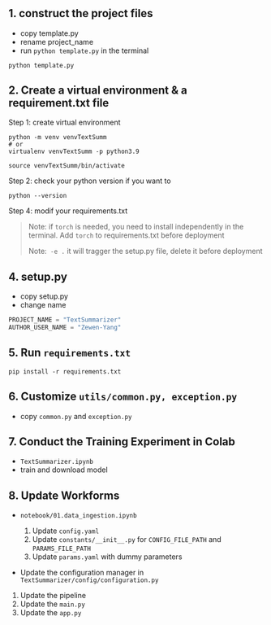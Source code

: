 # 


## 1. construct the project files

- copy template.py
- rename project_name
- run `python template.py` in the terminal

```shell
python template.py
```


## 2. Create a virtual environment & a requirement.txt file

Step 1: create virtual environment

```shell
python -m venv venvTextSumm
# or 
virtualenv venvTextSumm -p python3.9
```

```shell
source venvTextSumm/bin/activate
```

Step 2: check your python version if you want to

```shell
python --version
```

Step 4:
modif your requirements.txt
> Note: if `torch` is needed, you need to install independently in the terminal. Add `torch` to requirements.txt before deployment
> 
> Note:` -e .` it will tragger the setup.py file, delete it before deployment


## 4. setup.py

- copy setup.py
- change name
```python
PROJECT_NAME = "TextSummarizer"
AUTHOR_USER_NAME = "Zewen-Yang"
```


## 5. Run `requirements.txt`

```shell
pip install -r requirements.txt
```


## 6. Customize `utils/common.py, exception.py`

- copy `common.py` and `exception.py`


## 7. Conduct the Training Experiment in Colab

- `TextSummarizer.ipynb`
- train and download model

## 8. Update Workforms
- `notebook/01.data_ingestion.ipynb`
  1. Update `config.yaml`
  2. Update `constants/__init__.py` for `CONFIG_FILE_PATH` and `PARAMS_FILE_PATH`
  3. Update `params.yaml` with dummy parameters

- Update the configuration manager in `TextSummarizer/config/configuration.py`


1. Update the pipeline
2. Update the `main.py`
3.  Update the `app.py`